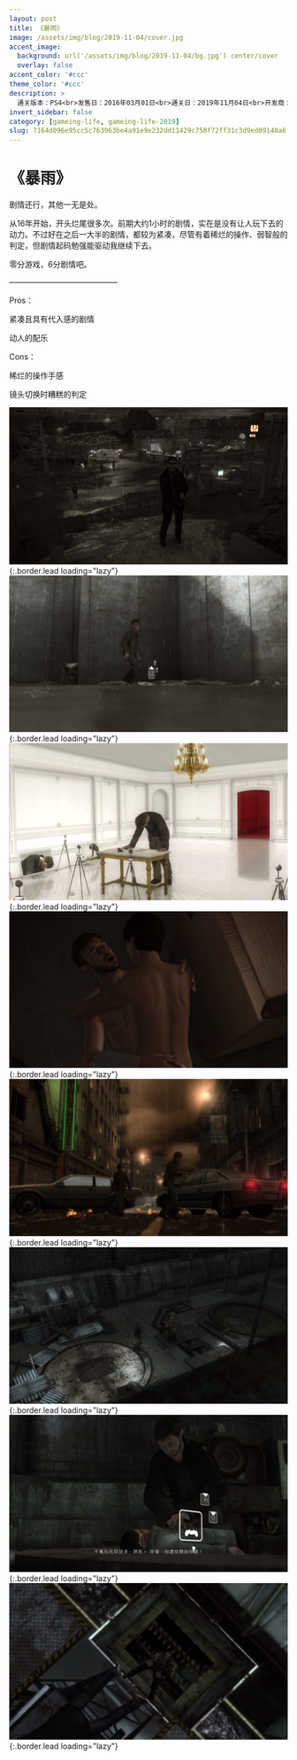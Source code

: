 ```yaml
---
layout: post
title: 《暴雨》
image: /assets/img/blog/2019-11-04/cover.jpg
accent_image: 
  background: url('/assets/img/blog/2019-11-04/bg.jpg') center/cover
  overlay: false
accent_color: '#ccc'
theme_color: '#ccc'
description: >
  通关版本：PS4<br>发售日：2016年03月01日<br>通关日：2019年11月04日<br>开发商：Quantic Dream<br>发行商：SCE
invert_sidebar: false
category: [gameing-life, gameing-life-2019]
slug: 7164d096e95cc5c763963be4a91e9e232dd11429c750f72ff31c3d9ed09140a6
---
```


# 《暴雨》

剧情还行，其他一无是处。

从16年开始，开头烂尾很多次。前期大约1小时的剧情，实在是没有让人玩下去的动力。不过好在之后一大半的剧情，都较为紧凑，尽管有着稀烂的操作、弱智般的判定，但剧情起码勉强能驱动我继续下去。

零分游戏，6分剧情吧。

——————————————

Pros：

紧凑且具有代入感的剧情

动人的配乐

Cons：

稀烂的操作手感

镜头切换时糟糕的判定

![](/assets/img/blog/2019-11-04/1.jpg){:.border.lead loading="lazy"}
![](/assets/img/blog/2019-11-04/2.jpg){:.border.lead loading="lazy"}
![](/assets/img/blog/2019-11-04/3.jpg){:.border.lead loading="lazy"}
![](/assets/img/blog/2019-11-04/4.jpg){:.border.lead loading="lazy"}
![](/assets/img/blog/2019-11-04/5.jpg){:.border.lead loading="lazy"}
![](/assets/img/blog/2019-11-04/6.jpg){:.border.lead loading="lazy"}
![](/assets/img/blog/2019-11-04/7.jpg){:.border.lead loading="lazy"}
![](/assets/img/blog/2019-11-04/8.jpg){:.border.lead loading="lazy"}

